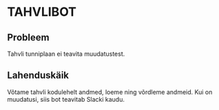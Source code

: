 # TAHVLIBOT


## Probleem

Tahvli tunniplaan ei teavita muudatustest.

## Lahenduskäik

Võtame tahvli kodulehelt andmed, loeme ning võrdleme andmeid. Kui on muudatusi, siis bot teavitab Slacki kaudu.
